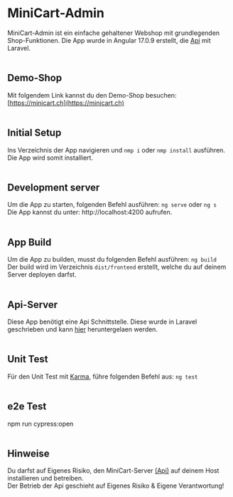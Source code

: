 # MiniCart-Admin

MiniCart-Admin ist ein einfache gehaltener Webshop mit grundlegenden Shop-Funktionen.
Die App wurde in Angular 17.0.9 erstellt, die [Api](https://github.com/almirhodzic/minicart-server) mit Laravel.<br><br>

## Demo-Shop

Mit folgendem Link kannst du den Demo-Shop besuchen: [https://minicart.ch](https://minicart.ch)<br><br>

## Initial Setup

Ins Verzeichnis der App navigieren und `nmp i` oder `nmp install` ausführen. Die App wird somit installiert.<br><br>

## Development server

Um die App zu starten, folgenden Befehl ausführen: `ng serve` oder `ng s`  
Die App kannst du unter: http://localhost:4200 aufrufen.<br><br>

## App Build

Um die App zu builden, musst du folgenden Befehl ausführen: `ng build`  
Der build wird im Verzeichnis `dist/frontend` erstellt, welche du auf deinem Server deployen darfst.<br><br>

## Api-Server

Diese App benötigt eine Api Schnittstelle. Diese wurde in Laravel geschrieben und kann [hier](https://github.com/almirhodzic/minicart-server) heruntergelaen werden.<br><br>

## Unit Test

Für den Unit Test mit [Karma](https://karma-runner.github.io/latest/index.html), führe folgenden Befehl aus: `ng test`<br><br>

## e2e Test
npm run cypress:open<br><br>

## Hinweise

Du darfst auf Eigenes Risiko, den MiniCart-Server [(Api)](https://github.com/almirhodzic/minicart-server) auf deinem Host installieren und betreiben.  
Der Betrieb der Api geschieht auf Eigenes Risiko & Eigene Verantwortung!